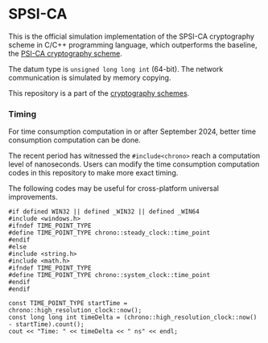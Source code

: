 # SPSI-CA

This is the official simulation implementation of the SPSI-CA cryptography scheme in C/C++ programming language, which outperforms the baseline, the [PSI-CA cryptography scheme](https://github.com/BatchClayderman/PSI-CA-ull). 

The datum type is ``unsigned long long int`` (64-bit). The network communication is simulated by memory copying. 

This repository is a part of the [cryptography schemes](https://github.com/BatchClayderman/Cryptography-Schemes). 

### Timing

For time consumption computation in or after September 2024, better time consumption computation can be done. 

The recent period has witnessed the ``#include<chrono>`` reach a computation level of nanoseconds. Users can modify the time consumption computation codes in this repository to make more exact timing. 

The following codes may be useful for cross-platform universal improvements. 

```
#if defined WIN32 || defined _WIN32 || defined _WIN64
#include <windows.h>
#ifndef TIME_POINT_TYPE
#define TIME_POINT_TYPE chrono::steady_clock::time_point
#endif
#else
#include <string.h>
#include <math.h>
#ifndef TIME_POINT_TYPE
#define TIME_POINT_TYPE chrono::system_clock::time_point
#endif
#endif
```

```
const TIME_POINT_TYPE startTime = chrono::high_resolution_clock::now();
const long long int timeDelta = (chrono::high_resolution_clock::now() - startTime).count();
cout << "Time: " << timeDelta << " ns" << endl;
```
